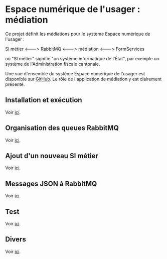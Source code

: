 # Espace numérique de l'usager : médiation

Ce projet définit les médiations pour le système Espace numérique de l'usager :

SI métier <---> RabbitMQ <---> médiation <---> FormServices

où "SI métier" signifie "un système informatique de l'État", par exemple un système
de l'Administration fiscale cantonale.

Une vue d'ensemble du système Espace numérique de l'usager est disponible sur
[GitHub](https://github.com/Espace-numerique-de-l-usager/enu-geneve).
Le rôle de l'application de médiation y est clairement présenté.

## Installation et exécution

Voir [ici](docs/installation.md).

## Organisation des queues RabbitMQ

Voir [ici](docs/queues_rabbitmq.md).

## Ajout d'un nouveau SI métier

Voir [ici](docs/nouveau_si_metier.md).

## Messages JSON à RabbitMQ

Voir [ici](docs/messages.md).

## Test

Voir [ici](docs/test.md).

## Divers

Voir [ici](docs/divers.md).
